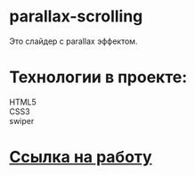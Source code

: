 # parallax-scrolling
Это слайдер с parallax эффектом. 

<a href="https://github.com/CHaPiOn777/parallax-scrolling/blob/main/img/screen-3.png" ></a>  
# Технологии в проекте:
HTML5  
CSS3  
swiper

# [Ссылка на работу](https://chapion777.github.io/parallax-scrolling/)

